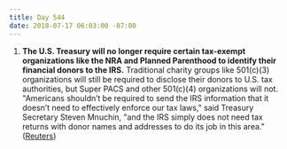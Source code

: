 ```yaml
---
title: Day 544
date: 2018-07-17 06:03:00 -07:00
---
```


1. **The U.S. Treasury will no longer require certain tax-exempt organizations like the NRA and Planned Parenthood to identify their financial donors to the IRS.** Traditional charity groups like 501(c)(3) organizations will still be required to disclose their donors to U.S. tax authorities, but Super PACS and other 501(c)(4) organizations will not. "Americans shouldn’t be required to send the IRS information that it doesn’t need to effectively enforce our tax laws," said Treasury Secretary Steven Mnuchin, "and the IRS simply does not need tax returns with donor names and addresses to do its job in this area." ([Reuters](https://www.reuters.com/article/us-usa-tax-groups/u-s-treasury-moves-to-protect-identities-of-dark-money-political-donors-idUSKBN1K704F))